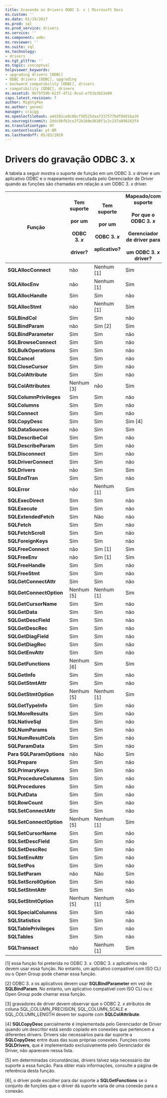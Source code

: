```yaml
---
title: Gravando os Drivers ODBC 3. x | Microsoft Docs
ms.custom: ''
ms.date: 01/19/2017
ms.prod: sql
ms.prod_service: drivers
ms.service: ''
ms.component: odbc
ms.reviewer: ''
ms.suite: sql
ms.technology:
- drivers
ms.tgt_pltfrm: ''
ms.topic: conceptual
helpviewer_keywords:
- upgrading drivers [ODBC]
- ODBC drivers [ODBC], upgrading
- backward compatibility [ODBC], drivers
- compatibility [ODBC], drivers
ms.assetid: 9b75f59b-623f-4711-9ca2-e751b3622e00
caps.latest.revision: 7
author: MightyPen
ms.author: genemi
manager: craigg
ms.openlocfilehash: a4d281ce0c0bcf50525daaf337577bdf0dd1ba26
ms.sourcegitcommit: 2ddc0bfb3ce2f2b160e3638f1c2c237a898263f4
ms.translationtype: HT
ms.contentlocale: pt-BR
ms.lasthandoff: 05/03/2018
---
```

# <a name="writing-odbc-3x-drivers"></a>Drivers do gravação ODBC 3. x
A tabela a seguir mostra o suporte de função em um ODBC 3. *x* driver e um aplicativo ODBC e o mapeamento executada pelo Gerenciador de Driver quando as funções são chamadas em relação a um ODBC 3. *x* driver.  
  
|Função|Tem suporte<br /><br /> por um<br /><br /> ODBC 3. *x*<br /><br /> driver?|Tem suporte<br /><br /> por um<br /><br /> ODBC 3. *x*<br /><br /> aplicativo?|Mapeado/com suporte<br /><br /> Por que o ODBC 3. *x*<br /><br /> Gerenciador de driver para<br /><br /> um ODBC 3. *x* driver?|  
|--------------|----------------------------------------------------|---------------------------------------------------------|---------------------------------------------------------------------------------------------|  
|**SQLAllocConnect**|não|Nenhum [1]|Sim|  
|**SQLAllocEnv**|não|Nenhum [1]|Sim|  
|**SQLAllocHandle**|Sim|Sim|não|  
|**SQLAllocStmt**|não|Nenhum [1]|Sim|  
|**SQLBindCol**|Sim|Sim|não|  
|**SQLBindParam**|não|Sim [2]|Sim|  
|**SQLBindParameter**|Sim|Sim|não|  
|**SQLBrowseConnect**|Sim|Sim|não|  
|**SQLBulkOperations**|Sim|Sim|não|  
|**SQLCancel**|Sim|Sim|não|  
|**SQLCloseCursor**|Sim|Sim|não|  
|**SQLColAttribute**|Sim|Sim|não|  
|**SQLColAttributes**|Nenhum [3]|não|Sim|  
|**SQLColumnPrivileges**|Sim|Sim|não|  
|**SQLColumns**|Sim|Sim|não|  
|**SQLConnect**|Sim|Sim|não|  
|**SQLCopyDesc**|Sim|Sim|Sim [4]|  
|**SQLDataSources**|não|Sim|Sim|  
|**SQLDescribeCol**|Sim|Sim|não|  
|**SQLDescribeParam**|Sim|Sim|não|  
|**SQLDisconnect**|Sim|Sim|não|  
|**SQLDriverConnect**|Sim|Sim|não|  
|**SQLDrivers**|não|Sim|Sim|  
|**SQLEndTran**|Sim|Sim|não|  
|**SQLError**|não|Nenhum [1]|Sim|  
|**SQLExecDirect**|Sim|Sim|não|  
|**SQLExecute**|Sim|Sim|não|  
|**SQLExtendedFetch**|Sim|Não|não|  
|**SQLFetch**|Sim|Sim|não|  
|**SQLFetchScroll**|Sim|Sim|não|  
|**SQLForeignKeys**|Sim|Sim|não|  
|**SQLFreeConnect**|não|Sim [1]|Sim|  
|**SQLFreeEnv**|não|Sim [1]|Sim|  
|**SQLFreeHandle**|Sim|Sim|não|  
|**SQLFreeStmt**|Sim|Sim|não|  
|**SQLGetConnectAttr**|Sim|Sim|não|  
|**SQLGetConnectOption**|Nenhum [5]|Nenhum [1]|Sim|  
|**SQLGetCursorName**|Sim|Sim|não|  
|**SQLGetData**|Sim|Sim|não|  
|**SQLGetDescField**|Sim|Sim|não|  
|**SQLGetDescRec**|Sim|Sim|não|  
|**SQLGetDiagField**|Sim|Sim|não|  
|**SQLGetDiagRec**|Sim|Sim|não|  
|**SQLGetEnvAttr**|Sim|Sim|não|  
|**SQLGetFunctions**|Nenhum [6]|Sim|Sim|  
|**SQLGetInfo**|Sim|Sim|não|  
|**SQLGetStmtAttr**|Sim|Sim|não|  
|**SQLGetStmtOption**|Nenhum [5]|Nenhum [1]|Sim|  
|**SQLGetTypeInfo**|Sim|Sim|não|  
|**SQLMoreResults**|Sim|Sim|não|  
|**SQLNativeSql**|Sim|Sim|não|  
|**SQLNumParams**|Sim|Sim|não|  
|**SQLNumResultCols**|Sim|Sim|não|  
|**SQLParamData**|Sim|Sim|não|  
|**Para SQLParamOptions**|não|Não|Sim|  
|**SQLPrepare**|Sim|Sim|não|  
|**SQLPrimaryKeys**|Sim|Sim|não|  
|**SQLProcedureColumns**|Sim|Sim|não|  
|**SQLProcedures**|Sim|Sim|não|  
|**SQLPutData**|Sim|Sim|não|  
|**SQLRowCount**|Sim|Sim|não|  
|**SQLSetConnectAttr**|Sim|Sim|não|  
|**SQLSetConnectOption**|Nenhum [5]|Nenhum [1]|Sim|  
|**SQLSetCursorName**|Sim|Sim|não|  
|**SQLSetDescField**|Sim|Sim|não|  
|**SQLSetDescRec**|Sim|Sim|não|  
|**SQLSetEnvAttr**|Sim|Sim|não|  
|**SQLSetPos**|Sim|Sim|não|  
|**SQLSetParam**|não|Não|Sim|  
|**SQLSetScrollOption**|Sim|Sim|não|  
|**SQLSetStmtAttr**|Sim|Sim|não|  
|**SQLSetStmtOption**|Nenhum [5]|Nenhum [1]|Sim|  
|**SQLSpecialColumns**|Sim|Sim|não|  
|**SQLStatistics**|Sim|Sim|não|  
|**SQLTablePrivileges**|Sim|Sim|não|  
|**SQLTables**|Sim|Sim|não|  
|**SQLTransact**|não|Nenhum [1]|Sim|  
  
 [1] essa função foi preterida no ODBC 3. *x*. ODBC 3. *x* aplicativos não devem usar essa função. No entanto, um aplicativo compatível com ISO CLI ou o Open Group pode chamar essa função.  
  
 [2] ODBC 3. *x* os aplicativos devem usar **SQLBindParameter** em vez de **SQLBindParam**. No entanto, um aplicativo compatível com ISO CLI ou o Open Group pode chamar essa função.  
  
 [3] gravadores de driver devem observar que o ODBC 2. *x* atributos de coluna SQL_COLUMN_PRECISION, SQL_COLUMN_SCALE e SQL_COLUMN_LENGTH devem ter suporte com **SQLColAttribute**.  
  
 [4] **SQLCopyDesc** parcialmente é implementada pelo Gerenciador de Driver quando um descritor está sendo copiado em conexões que pertencem a diferentes drivers. Drivers são necessários para dar suporte a **SQLCopyDesc** entre duas das suas próprias conexões. Funções como **SQLDrivers**, que é implementado exclusivamente pelo Gerenciador de Driver, não aparecem nessa lista.  
  
 [5] em determinadas circunstâncias, drivers talvez seja necessário dar suporte a essa função. Para obter mais informações, consulte a página de referência desta função.  
  
 [6], o driver pode escolher para dar suporte a **SQLGetFunctions** se o conjunto de funções que o driver dá suporte varia de uma conexão para a conexão.

